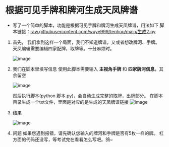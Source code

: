 # 根据可见手牌和牌河生成天凤牌谱
* 写了一个简单的脚本，功能是根据可见手牌和牌河生成天凤牌谱，用法如下
  脚本链接：[raw.githubusercontent.com/wuye999/tenhou/main/生成2.py](https://raw.githubusercontent.com/wuye999/tenhou/main/%E7%94%9F%E6%88%902.py)

1. 首先，
    我们拿到这样一个局面，我们不知道牌谱，又或者想改牌河、手牌。
    天凤编辑需要编辑四家配牌，取牌等。十分麻烦时。

    ![image](https://github.com/wuye999/tenhou/assets/79479594/fdbbf90f-8306-41b0-a008-85aaa99e10ea)



2. 我们在脚本里填写信息
    使用此脚本需要输入 **主视角手牌** 和 **四家牌河信息**，其余留空

    ![image](https://github.com/wuye999/tenhou/assets/79479594/d556da4b-8733-402e-802c-d8007114f3cf)

    然后执行脚本(python 脚本.py)，会自动生成完整的取牌，出牌部分。
    在脚本目录生成一个txt文件，里面是对应的是生成的天凤牌谱链接
    ![image](https://github.com/wuye999/tenhou/assets/79479594/b17103e0-9186-4272-b161-898f562749ee)

3. 结果

    ![image](https://github.com/wuye999/tenhou/assets/79479594/30fb37a8-ea1e-4238-9531-bf52f7873d16)

4. 问题
    如果您遇到报错，请先确认您输入的牌河和手牌是否有5枚一样的牌。
    杠方面的代码还没写，等考试完在看看怎么写吧。鸽~
